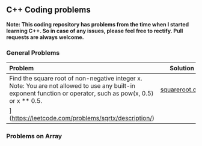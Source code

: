 ## C++ Coding problems

**Note: This coding repository has problems from the time when I started learning C++. So in case of any issues, please feel free to rectify. Pull requests are always welcome.**

### General Problems
| Problem | Solution | Leetcode |
| :------------ | :----------: | :----------: |
| Find the square root of non-negative integer x. Note: You are not allowed to use any built-in exponent function or operator, such as pow(x, 0.5) or x ** 0.5. |[squareroot.cpp](./squareroot.cpp)|[69. Sqrt(x)
](https://leetcode.com/problems/sqrtx/description/)|

### Problems on Array


